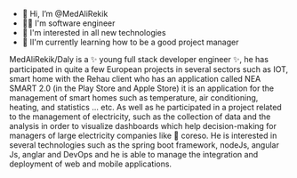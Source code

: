 - 👋 Hi, I’m @MedAliRekik
- 👨‍💻 I'm software engineer
- 👀 I'm interested in all new technologies
- 🌱 II'm currently learning how to be a good project manager


MedAliRekik/Daly is a ✨ young full stack developer engineer ✨, he has participated in quite a few European projects in several sectors such as IOT, smart home with the Rehau client who has an application called NEA SMART 2.0 (in the Play Store and Apple Store) it is an application for the management of smart homes such as temperature, air conditioning, heating, and statistics ... etc.
As well as he participated in a project related to the management of electricity, such as the collection of data and the analysis in order to visualize dashboards which help decision-making for managers of large electricity companies like 🏢 coreso.
He is interested in several technologies such as the spring boot framework, nodeJs, angular Js, anglar and DevOps and he is able to manage the integration and deployment of web and mobile applications.

